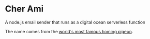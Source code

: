 # Cher Ami
A node.js email sender that runs as a digital ocean serverless function

The name comes from the [world's most famous homing pigeon](https://en.wikipedia.org/wiki/Cher_Ami). 
